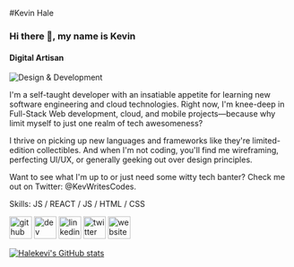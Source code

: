 #Kevin Hale

### Hi there 👋, my name is Kevin
#### Digital Artisan
![Design & Development](https://media.istockphoto.com/photos/programming-code-abstract-technology-background-of-software-developer-picture-id1224500457?k=20&m=1224500457&s=612x612&w=0&h=LpjdY6okVWiKh8LT_LqcXz53kWaXVf47ThXKwMcCoHI=)

I'm a self-taught developer with an insatiable appetite for learning new software engineering and cloud technologies. Right now, I'm knee-deep in Full-Stack Web development, cloud, and mobile projects—because why limit myself to just one realm of tech awesomeness?

I thrive on picking up new languages and frameworks like they're limited-edition collectibles. And when I'm not coding, you'll find me wireframing, perfecting UI/UX, or generally geeking out over design principles.

Want to see what I'm up to or just need some witty tech banter? Check me out on Twitter: @KevWritesCodes.

Skills:  JS / REACT / JS / HTML / CSS

[<img src='https://cdn.jsdelivr.net/npm/simple-icons@3.0.1/icons/github.svg' alt='github' height='40'>](https://github.com/halekevi)  [<img src='https://cdn.jsdelivr.net/npm/simple-icons@3.0.1/icons/dev-dot-to.svg' alt='dev' height='40'>](https://dev.to/halekevi)  [<img src='https://cdn.jsdelivr.net/npm/simple-icons@3.0.1/icons/linkedin.svg' alt='linkedin' height='40'>](https://www.linkedin.com/in/KevWritesCodes/)  [<img src='https://cdn.jsdelivr.net/npm/simple-icons@3.0.1/icons/twitter.svg' alt='twitter' height='40'>](https://twitter.com/KevWritesCodes)  [<img src='https://cdn.jsdelivr.net/npm/simple-icons@3.0.1/icons/icloud.svg' alt='website' height='40'>](kevwritescodes.netlify.app)  

[![Halekevi's GitHub stats](https://github-readme-stats.vercel.app/api?username=halekevi)](https://github.com/halekevi/github-readme-stats)
